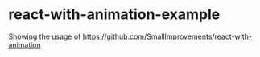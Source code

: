 # react-with-animation-example

Showing the usage of https://github.com/SmallImprovements/react-with-animation
